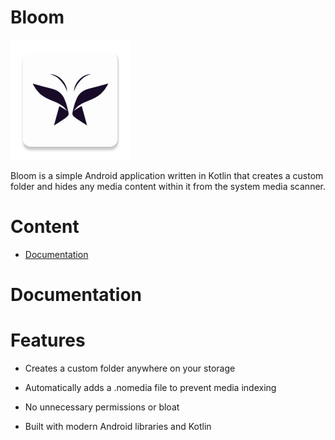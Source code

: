 # Bloom

![](./app/src/main/res/mipmap-xxxhdpi/ic_launcher.webp "Bloom")

Bloom is a simple Android application written in Kotlin that creates a custom folder and hides any media content within it from the system media scanner.


# Content

- [Documentation](#documentation)


# Documentation

# Features

- Creates a custom folder anywhere on your storage

- Automatically adds a .nomedia file to prevent media indexing

- No unnecessary permissions or bloat

- Built with modern Android libraries and Kotlin
